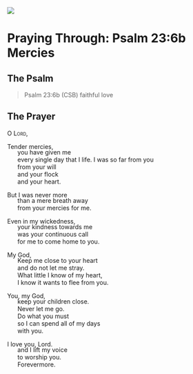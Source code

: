 <img class="intro-right" src="/images/art-paris-psalter.jpg">

<style>
  li {list-style-type: none;}
  p + ul {
    margin-top: -18px;
}
</style>

# Praying Through: Psalm 23:6b Mercies

## The Psalm

>Psalm 23:6b (CSB)   faithful love

## The Prayer

<div style="font-variant: small-caps;">
O Lord,
</div>

Tender mercies,
* you have given me
* every single day that I life.
I was so far from you
* from your will 
* and your flock
* and your heart.

But I was never more
* than a mere breath away
*  from your mercies for me.

Even in my wickedness,
* your kindness towards me
* was your continuous call
* for me to come home to you.

My God,
* Keep me close to your heart
* and do not let me stray.
* What little I know of my heart,
* I know it wants to flee from you.

You, my God,
* keep your children close.
* Never let me go.
* Do what you must
* so I can spend all of my days
* with you.

I love you, Lord.
* and I lift my voice
* to worship you.
* Forevermore.
